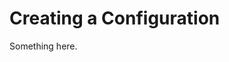 [title]: # (Creating a Configuration)
[tags]: # (XXX)
[priority]: # (4767)
# Creating a Configuration
Something here.
